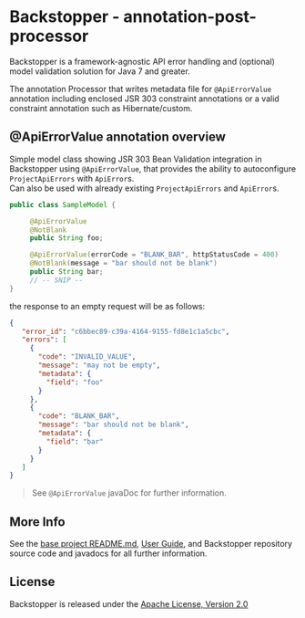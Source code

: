 # Backstopper - annotation-post-processor

Backstopper is a framework-agnostic API error handling and (optional) model validation solution for Java 7 and greater.

The annotation Processor that writes metadata file for `@ApiErrorValue` annotation including enclosed JSR 303 constraint annotations or a valid constraint annotation such as Hibernate/custom.        
 
## @ApiErrorValue annotation overview

Simple model class showing JSR 303 Bean Validation integration in Backstopper using `@ApiErrorValue`,
that provides the ability to autoconfigure `ProjectApiErrors` with `ApiError`s.         
Can also be used with already existing `ProjectApiErrors` and `ApiError`s.      

```java
public class SampleModel {

     @ApiErrorValue
     @NotBlank
     public String foo;

     @ApiErrorValue(errorCode = "BLANK_BAR", httpStatusCode = 400)
     @NotBlank(message = "bar should not be blank")
     public String bar;
     // -- SNIP -- 
}
```

the response to an empty request will be as follows:

```json
{
   "error_id": "c6bbec89-c39a-4164-9155-fd8e1c1a5cbc",
   "errors": [
     {
       "code": "INVALID_VALUE",
       "message": "may not be empty",
       "metadata": {
         "field": "foo"
       }
     },
     {
       "code": "BLANK_BAR",
       "message": "bar should not be blank",
       "metadata": {
         "field": "bar"
       }
     }
   ]
}
```

> See `@ApiErrorValue` javaDoc for further information.

## More Info

See the [base project README.md](../README.md), [User Guide](../USER_GUIDE.md), and Backstopper repository source code and javadocs for all further information.

## License

Backstopper is released under the [Apache License, Version 2.0](http://www.apache.org/licenses/LICENSE-2.0)
